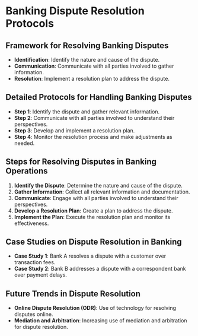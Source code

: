 # Banking Dispute Resolution Protocols
## Framework for Resolving Banking Disputes
- **Identification**: Identify the nature and cause of the dispute.
- **Communication**: Communicate with all parties involved to gather information.
- **Resolution**: Implement a resolution plan to address the dispute.

## Detailed Protocols for Handling Banking Disputes
- **Step 1**: Identify the dispute and gather relevant information.
- **Step 2**: Communicate with all parties involved to understand their perspectives.
- **Step 3**: Develop and implement a resolution plan.
- **Step 4**: Monitor the resolution process and make adjustments as needed.

## Steps for Resolving Disputes in Banking Operations
1. **Identify the Dispute**: Determine the nature and cause of the dispute.
2. **Gather Information**: Collect all relevant information and documentation.
3. **Communicate**: Engage with all parties involved to understand their perspectives.
4. **Develop a Resolution Plan**: Create a plan to address the dispute.
5. **Implement the Plan**: Execute the resolution plan and monitor its effectiveness.

## Case Studies on Dispute Resolution in Banking
- **Case Study 1**: Bank A resolves a dispute with a customer over transaction fees.
- **Case Study 2**: Bank B addresses a dispute with a correspondent bank over payment delays.

## Future Trends in Dispute Resolution
- **Online Dispute Resolution (ODR)**: Use of technology for resolving disputes online.
- **Mediation and Arbitration**: Increasing use of mediation and arbitration for dispute resolution.
